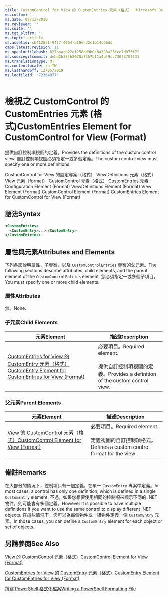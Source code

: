 ```yaml
---
title: CustomControl for View 的 CustomEntries 元素（格式） |Microsoft Docs
ms.custom: ''
ms.date: 09/13/2016
ms.reviewer: ''
ms.suite: ''
ms.tgt_pltfrm: ''
ms.topic: article
ms.assetid: cb412831-94f7-4054-b19e-32c1b14c66dd
caps.latest.revision: 11
ms.openlocfilehash: 827baacd22ef258dd9b0c8a383a23fce7d975f7f
ms.sourcegitcommit: debd2b38fb8070a7357bf1a4bf9cc736f3702f31
ms.translationtype: MT
ms.contentlocale: zh-TW
ms.lasthandoff: 12/05/2019
ms.locfileid: "72364077"
---
```

# <a name="customentries-element-for-customcontrol-for-view-format"></a><span data-ttu-id="9fda8-102">檢視之 CustomControl 的 CustomEntries 元素 (格式)</span><span class="sxs-lookup"><span data-stu-id="9fda8-102">CustomEntries Element for CustomControl for View (Format)</span></span>

<span data-ttu-id="9fda8-103">提供自訂控制項視圖的定義。</span><span class="sxs-lookup"><span data-stu-id="9fda8-103">Provides the definitions of the custom control view.</span></span> <span data-ttu-id="9fda8-104">自訂控制項視圖必須指定一或多個定義。</span><span class="sxs-lookup"><span data-stu-id="9fda8-104">The custom control view must specify one or more definitions.</span></span>

<span data-ttu-id="9fda8-105">CustomControl for View 的設定專案（格式） ViewDefinitions 元素（格式） View 元素（format） CustomControl 元素（格式） CustomEntries 元素</span><span class="sxs-lookup"><span data-stu-id="9fda8-105">Configuration Element (Format) ViewDefinitions Element (Format) View Element (Format) CustomControl Element (Format) CustomEntries Element for CustomControl for View (Format)</span></span>

## <a name="syntax"></a><span data-ttu-id="9fda8-106">語法</span><span class="sxs-lookup"><span data-stu-id="9fda8-106">Syntax</span></span>

```xml
<CustomEntries>
  <CustomEntry>...</CustomEntry>
</CustomEntries>
```

## <a name="attributes-and-elements"></a><span data-ttu-id="9fda8-107">屬性與元素</span><span class="sxs-lookup"><span data-stu-id="9fda8-107">Attributes and Elements</span></span>

<span data-ttu-id="9fda8-108">下列各節說明屬性、子專案，以及 `CustomControlEntries` 專案的父元素。</span><span class="sxs-lookup"><span data-stu-id="9fda8-108">The following sections describe attributes, child elements, and the parent element of the `CustomControlEntries` element.</span></span> <span data-ttu-id="9fda8-109">您必須指定一或多個子項目。</span><span class="sxs-lookup"><span data-stu-id="9fda8-109">You must specify one or more child elements.</span></span>

### <a name="attributes"></a><span data-ttu-id="9fda8-110">屬性</span><span class="sxs-lookup"><span data-stu-id="9fda8-110">Attributes</span></span>

<span data-ttu-id="9fda8-111">無。</span><span class="sxs-lookup"><span data-stu-id="9fda8-111">None.</span></span>

### <a name="child-elements"></a><span data-ttu-id="9fda8-112">子元素</span><span class="sxs-lookup"><span data-stu-id="9fda8-112">Child Elements</span></span>

|<span data-ttu-id="9fda8-113">元素</span><span class="sxs-lookup"><span data-stu-id="9fda8-113">Element</span></span>|<span data-ttu-id="9fda8-114">描述</span><span class="sxs-lookup"><span data-stu-id="9fda8-114">Description</span></span>|
|-------------|-----------------|
|[<span data-ttu-id="9fda8-115">CustomEntries for View 的 CustomEntry 元素（格式）</span><span class="sxs-lookup"><span data-stu-id="9fda8-115">CustomEntry Element for CustomEntries for View (Format)</span></span>](./customentry-element-for-customentries-for-customcontrol-for-view-format.md)|<span data-ttu-id="9fda8-116">必要項目。</span><span class="sxs-lookup"><span data-stu-id="9fda8-116">Required element.</span></span><br /><br /> <span data-ttu-id="9fda8-117">提供自訂控制項視圖的定義。</span><span class="sxs-lookup"><span data-stu-id="9fda8-117">Provides a definition of the custom control view.</span></span>|

### <a name="parent-elements"></a><span data-ttu-id="9fda8-118">父元素</span><span class="sxs-lookup"><span data-stu-id="9fda8-118">Parent Elements</span></span>

|<span data-ttu-id="9fda8-119">元素</span><span class="sxs-lookup"><span data-stu-id="9fda8-119">Element</span></span>|<span data-ttu-id="9fda8-120">描述</span><span class="sxs-lookup"><span data-stu-id="9fda8-120">Description</span></span>|
|-------------|-----------------|
|[<span data-ttu-id="9fda8-121">View 的 CustomControl 元素（格式）</span><span class="sxs-lookup"><span data-stu-id="9fda8-121">CustomControl Element for View (Format)</span></span>](./customcontrol-element-for-view-format.md)|<span data-ttu-id="9fda8-122">必要項目。</span><span class="sxs-lookup"><span data-stu-id="9fda8-122">Required element.</span></span><br /><br /> <span data-ttu-id="9fda8-123">定義視圖的自訂控制項格式。</span><span class="sxs-lookup"><span data-stu-id="9fda8-123">Defines a custom control format for the view.</span></span>|

## <a name="remarks"></a><span data-ttu-id="9fda8-124">備註</span><span class="sxs-lookup"><span data-stu-id="9fda8-124">Remarks</span></span>

<span data-ttu-id="9fda8-125">在大部分的情況下，控制項只有一個定義，在單一 `CustomEntry` 專案中定義。</span><span class="sxs-lookup"><span data-stu-id="9fda8-125">In most cases, a control has only one definition, which is defined in a single `CustomEntry` element.</span></span> <span data-ttu-id="9fda8-126">不過，如果您想要使用相同的控制項來顯示不同的 .NET 物件，則可能會有多個定義。</span><span class="sxs-lookup"><span data-stu-id="9fda8-126">However it is possible to have multiple definitions if you want to use the same control to display different .NET objects.</span></span> <span data-ttu-id="9fda8-127">在這些情況下，您可以為每個物件或一組物件定義一個 `CustomEntry` 元素。</span><span class="sxs-lookup"><span data-stu-id="9fda8-127">In those cases, you can define a `CustomEntry` element for each object or set of objects.</span></span>

## <a name="see-also"></a><span data-ttu-id="9fda8-128">另請參閱</span><span class="sxs-lookup"><span data-stu-id="9fda8-128">See Also</span></span>

[<span data-ttu-id="9fda8-129">View 的 CustomControl 元素（格式）</span><span class="sxs-lookup"><span data-stu-id="9fda8-129">CustomControl Element for View (Format)</span></span>](./customcontrol-element-for-view-format.md)

[<span data-ttu-id="9fda8-130">CustomEntries for View 的 CustomEntry 元素（格式）</span><span class="sxs-lookup"><span data-stu-id="9fda8-130">CustomEntry Element for CustomEntries for View (Format)</span></span>](./customentry-element-for-customentries-for-customcontrol-for-view-format.md)

[<span data-ttu-id="9fda8-131">撰寫 PowerShell 格式化檔案</span><span class="sxs-lookup"><span data-stu-id="9fda8-131">Writing a PowerShell Formatting File</span></span>](./writing-a-powershell-formatting-file.md)
